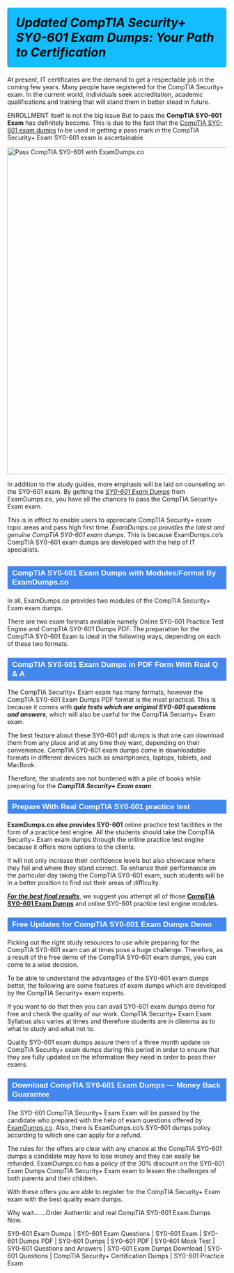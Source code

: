 #   <h1><strong><span style="display: block; color: #000000; background: #14BDFF; border: 0.5px solid #AED6F1; border-left: 3px solid #3498DB; padding: .6em; border-radius: 6px;">             <em>Updated CompTIA Security+ SY0-601 Exam Dumps: Your Path to Certification</em>             </span></strong></h1>            <p>At present, IT certificates are the demand to get a respectable job in the coming few years. Many people have registered for the CompTIA Security+ exam. In the current world, individuals seek accreditation, academic qualifications and training that will stand them in better stead in future. </p>            <p>ENROLLMENT itself is not the big issue But to pass the <strong>CompTIA SY0-601 Exam</strong> has definitely become. This is due to the fact that the <a href="https://www.examdumps.co/sy0-601-exam-dumps.html">CompTIA SY0-601 exam dumps</a> to be used in getting a pass mark in the CompTIA Security+ Exam SY0-601 exam is ascertainable. </p>                        <p><a href="https://www.examdumps.co/"><img src="https://www.examdumps.co//images/banners/big-sale-20-percent-discount-offer-examdumps.jpg" class="postImage" alt="Pass CompTIA SY0-601 with ExamDumps.co" width="750"></a></p>                        <p>In addition to the study guides, more emphasis will be laid on counseling on the SY0-601 exam. By getting the <u><i>SY0-601 Exam Dumps</i></u> from ExamDumps.co, you have all the chances to pass the CompTIA Security+ Exam exam. </p>            <p>This is in effect to enable users to appreciate CompTIA Security+ exam topic areas and pass high first time. <i>ExamDumps.co provides the latest and genuine CompTIA SY0-601 exam dumps</i>. This is because ExamDumps.co’s CompTIA SY0-601 exam dumps are developed with the help of IT specialists.</p>                        <h2 style="background: #4287ec; border: 1px solid #cccccc; padding: 5px 10px;">                <span style="color: #ffffff;"><span style="font-size: 11pt;">                    <span style="line-height: normal;">                        <span style="font-family: Calibri,sans-serif;">                            <strong>                                <span style="font-size: 13.0pt;">CompTIA SY0-601 Exam Dumps with Modules/Format By ExamDumps.co</span>                            </strong>                        </span>                    </span></span>                </span>            </h2>            <p>In all, ExamDumps.co provides two modules of the CompTIA Security+ Exam exam dumps. </p>            <p>There are two exam formats available namely Online SY0-601 Practice Test Engine and CompTIA SY0-601 Dumps PDF. The preparation for the CompTIA SY0-601 Exam is ideal in the following ways, depending on each of these two formats.</p>                        <h3 style="background: #4287ec; border: 1px solid #cccccc; padding: 5px 10px;">                <span style="color: #ffffff;"><span style="font-size: 11pt;">                    <span style="line-height: normal;">                        <span style="font-family: Calibri,sans-serif;">                            <strong>                                <span style="font-size: 13.0pt;">CompTIA SY0-601 Exam Dumps in PDF Form With Real Q &amp; A</span>                            </strong>                        </span>                    </span></span>                </span>            </h3>            <p>The CompTIA Security+ Exam exam has many formats, however the CompTIA SY0-601 Exam Dumps PDF format is the most practical. This is because it comes with <strong><i>quiz tests which are original SY0-601 questions and answers</i></strong>, which will also be useful for the CompTIA Security+ Exam exam. </p>            <p>The best feature about these SY0-601 pdf dumps is that one can download them from any place and at any time they want, depending on their convenience. CompTIA SY0-601 exam dumps come in downloadable formats in different devices such as smartphones, laptops, tablets, and MacBook. </p>            <p>Therefore, the students are not burdened with a pile of books while preparing for the <strong><i>CompTIA Security+ Exam exam</i></strong>.</p>                        <h3 style="background: #4287ec; border: 1px solid #cccccc; padding: 5px 10px;">                <span style="color: #ffffff;">                    <span style="font-size: 11pt;">                        <span style="line-height: normal;">                            <span style="font-family: Calibri,sans-serif;">                                <strong>                                    <span style="font-size: 13.0pt;">Prepare With Real CompTIA SY0-601 practice test</span>                                </strong>                            </span>                        </span>                    </span>                </span>            </h3>            <p><strong>ExamDumps.co also provides SY0-601</strong> online practice test facilities in the form of a practice test engine. All the students should take the CompTIA Security+ Exam exam dumps through the online practice test engine because it offers more options to the clients. </p>            <p>It will not only increase their confidence levels but also showcase where they fail and where they stand correct. To enhance their performance on the particular day taking the CompTIA SY0-601 exam, such students will be in a better position to find out their areas of difficulty. </p>            <p><strong><u><i>For the best final results</i></u></strong>, we suggest you attempt all of those <strong><a href="https://www.examdumps.co/comptia-exam-dumps.html">CompTIA SY0-601 Exam Dumps</a></strong> and online SY0-601 practice test engine modules.</p>                       <h3 style="background: #4287ec; border: 1px solid #cccccc; padding: 5px 10px;">                <span style="color: #ffffff;">                    <span style="font-size: 11pt;">                        <span style="line-height: normal;">                            <span style="font-family: Calibri,sans-serif;">                                <strong>                                    <span style="font-size: 13.0pt;">Free Updates for CompTIA SY0-601 Exam Dumps Demo</span>                                </strong>                            </span>                        </span>                    </span>                </span>            </h3>            <p>Picking out the right study resources to use while preparing for the CompTIA SY0-601 exam can at times pose a huge challenge. Therefore, as a result of the free demo of the CompTIA SY0-601 exam dumps, you can come to a wise decision. </p>            <p>To be able to understand the advantages of the SY0-601 exam dumps better, the following are some features of exam dumps which are developed by the CompTIA Security+ exam experts. </p>            <p>If you want to do that then you can avail SY0-601 exam dumps demo for free and check the quality of our work. CompTIA Security+ Exam Exam Syllabus also varies at times and therefore students are in dilemma as to what to study and what not to. </p>            <p>Quality SY0-601 exam dumps assure them of a three month update on CompTIA Security+ exam dumps during this period in order to ensure that they are fully updated on the information they need in order to pass their exams.</p>            <h3 style="background: #4287ec; border: 1px solid #cccccc; padding: 5px 10px;">                <span style="color: #ffffff;"><span style="font-size: 11pt;">                    <span style="line-height: normal;">                        <span style="font-family: Calibri,sans-serif;">                            <strong>                                <span style="font-size: 13.0pt;">Download CompTIA SY0-601 Exam Dumps — Money Back Guarantee</span>                            </strong>                        </span>                    </span></span>                </span>            </h3>           <p>The SY0-601 CompTIA Security+ Exam Exam will be passed by the candidate who prepared with the help of exam questions offered by  <a href="https://www.examdumps.co/">ExamDumps.co</a>. Also, there is ExamDumps.co’s SY0-601 dumps  policy according to which one can apply for a refund. </p>           <p>The rules for the offers are clear with any chance at the CompTIA SY0-601 dumps a candidate may have to lose money and they can easily be refunded. ExamDumps.co has a policy of the 30% discount on the SY0-601 Exam Dumps CompTIA Security+ Exam exam to lessen the challenges of both parents and their children. </p>            <p>With these offers you are able to register for the CompTIA Security+ Exam exam with the best quality exam dumps.</p>            <p>Why wait…….Order Authentic and real CompTIA SY0-601 Exam Dumps Now.</p>                    
SY0-601 Exam Dumps | SY0-601 Exam Questions | SY0-601 Exam | SY0-601 Dumps PDF | SY0-601 Dumps | SY0-601 PDF | SY0-601 Mock Test | SY0-601 Questions and Answers | SY0-601 Exam Dumps Download | SY0-601 Questions | CompTIA Security+ Certification Dumps | SY0-601 Practice Exam

